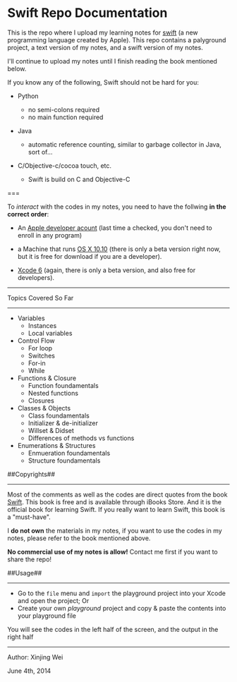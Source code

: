 Swift Repo Documentation
=====

This is the repo where I upload my learning notes for [swift](https://developer.apple.com/swift/) (a new programming language created by Apple). 
This repo contains a palyground project, a text version of my notes, and a swift version of my notes. 

I'll continue to upload my notes until I finish reading the book mentioned below.

If you know any of the following, Swift should not be hard for you:

- Python 
  - no semi-colons required
  - no main function required

- Java 
  - automatic reference counting, similar to garbage collector in Java, sort of...

- C/Objective-c/cocoa touch, etc. 
  - Swift is build on C and Objective-C

===

To *interact* with the codes in my notes, you need to have the follwing **in the correct order**: 

- An [Apple developer acount](https://developer.apple.com) (last time a checked, you don't need to enroll in any program)

- a Machine that runs [OS X 10.10](https://developer.apple.com/osx/whats-new/) (there is only a beta version right now, but it is free for download if you are a developer).

- [Xcode 6](https://developer.apple.com/xcode/) (again, there is only a beta version, and also free for developers).

***

Topics Covered So Far
***

- Variables
  - Instances
  - Local variables
- Control Flow
  - For loop
  - Switches
  - For-in
  - While
- Functions & Closure
  - Function foundamentals
  - Nested functions
  - Closures
- Classes & Objects
  - Class foundamentals
  - Initializer & de-initializer
  - Willset & Didset
  - Differences of methods vs functions
- Enumerations & Structures
  - Enmueration foundamentals
  - Structure foundamentals

##Copyrights##
***

Most of the comments as well as the codes are direct quotes from the book [Swift](https://itunes.apple.com/us/book/the-swift-programming-language/id881256329?mt=11).
This book is free and is available through iBooks Store. And it is the official book for learning Swift.
If you really want to learn Swift, this book is a "must-have".

I **do not own** the materials in my notes, if you want to use the codes in my notes, 
please refer to the book mentioned above.

**No commercial use of my notes is allow!** Contact me first if you want to share the repo!

##Usage##
***

- Go to the `file` menu and `import` the playground project into your Xcode and open the project; Or
- Create your own *playground* project and copy & paste the contents into your playground file

You will see the codes in the left half of the screen, and the output in the right half

***

Author: Xinjing Wei

June 4th, 2014
